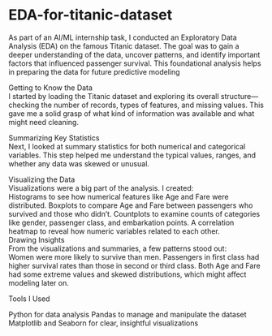 # EDA-for-titanic-dataset
As part of an AI/ML internship task, I conducted an Exploratory Data Analysis (EDA) on the famous Titanic dataset. The goal was to gain a deeper understanding of the data, uncover patterns, and identify important factors that influenced passenger survival. This foundational analysis helps in preparing the data for future predictive modeling

Getting to Know the Data    
I started by loading the Titanic dataset and exploring its overall structure—checking the number of records, types of features, and missing values. This gave me a solid grasp of what kind of information was available and what might need cleaning.    

Summarizing Key Statistics    
Next, I looked at summary statistics for both numerical and categorical variables. This step helped me understand the typical values, ranges, and whether any data was skewed or unusual.    

Visualizing the Data    
Visualizations were a big part of the analysis. I created:    
Histograms to see how numerical features like Age and Fare were distributed.
Boxplots to compare Age and Fare between passengers who survived and those who didn’t.
Countplots to examine counts of categories like gender, passenger class, and embarkation points.
A correlation heatmap to reveal how numeric variables related to each other.    
Drawing Insights    
From the visualizations and summaries, a few patterns stood out:    
Women were more likely to survive than men.
Passengers in first class had higher survival rates than those in second or third class.
Both Age and Fare had some extreme values and skewed distributions, which might affect modeling later on. 

Tools I Used
   

Python for data analysis
Pandas to manage and manipulate the dataset
Matplotlib and Seaborn for clear, insightful visualizations
